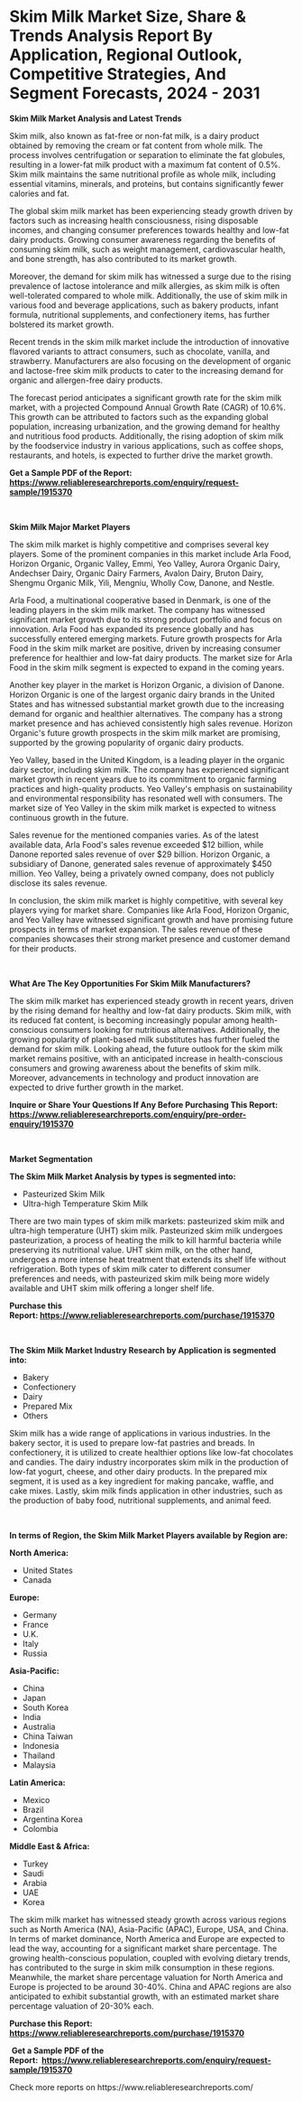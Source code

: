 <p><h1>Skim Milk Market Size, Share & Trends Analysis Report By Application, Regional Outlook, Competitive Strategies, And Segment Forecasts, 2024 - 2031</h1></p><p><strong>Skim Milk Market Analysis and Latest Trends</strong></p>
<p><p>Skim milk, also known as fat-free or non-fat milk, is a dairy product obtained by removing the cream or fat content from whole milk. The process involves centrifugation or separation to eliminate the fat globules, resulting in a lower-fat milk product with a maximum fat content of 0.5%. Skim milk maintains the same nutritional profile as whole milk, including essential vitamins, minerals, and proteins, but contains significantly fewer calories and fat.</p><p>The global skim milk market has been experiencing steady growth driven by factors such as increasing health consciousness, rising disposable incomes, and changing consumer preferences towards healthy and low-fat dairy products. Growing consumer awareness regarding the benefits of consuming skim milk, such as weight management, cardiovascular health, and bone strength, has also contributed to its market growth.</p><p>Moreover, the demand for skim milk has witnessed a surge due to the rising prevalence of lactose intolerance and milk allergies, as skim milk is often well-tolerated compared to whole milk. Additionally, the use of skim milk in various food and beverage applications, such as bakery products, infant formula, nutritional supplements, and confectionery items, has further bolstered its market growth.</p><p>Recent trends in the skim milk market include the introduction of innovative flavored variants to attract consumers, such as chocolate, vanilla, and strawberry. Manufacturers are also focusing on the development of organic and lactose-free skim milk products to cater to the increasing demand for organic and allergen-free dairy products.</p><p>The forecast period anticipates a significant growth rate for the skim milk market, with a projected Compound Annual Growth Rate (CAGR) of 10.6%. This growth can be attributed to factors such as the expanding global population, increasing urbanization, and the growing demand for healthy and nutritious food products. Additionally, the rising adoption of skim milk by the foodservice industry in various applications, such as coffee shops, restaurants, and hotels, is expected to further drive the market growth.</p></p>
<p><strong>Get a Sample PDF of the Report:&nbsp; <a href="https://www.reliableresearchreports.com/enquiry/request-sample/1915370">https://www.reliableresearchreports.com/enquiry/request-sample/1915370</a></strong></p>
<p>&nbsp;</p>
<p><strong>Skim Milk Major Market Players</strong></p>
<p><p>The skim milk market is highly competitive and comprises several key players. Some of the prominent companies in this market include Arla Food, Horizon Organic, Organic Valley, Emmi, Yeo Valley, Aurora Organic Dairy, Andechser Dairy, Organic Dairy Farmers, Avalon Dairy, Bruton Dairy, Shengmu Organic Milk, Yili, Mengniu, Wholly Cow, Danone, and Nestle.</p><p>Arla Food, a multinational cooperative based in Denmark, is one of the leading players in the skim milk market. The company has witnessed significant market growth due to its strong product portfolio and focus on innovation. Arla Food has expanded its presence globally and has successfully entered emerging markets. Future growth prospects for Arla Food in the skim milk market are positive, driven by increasing consumer preference for healthier and low-fat dairy products. The market size for Arla Food in the skim milk segment is expected to expand in the coming years.</p><p>Another key player in the market is Horizon Organic, a division of Danone. Horizon Organic is one of the largest organic dairy brands in the United States and has witnessed substantial market growth due to the increasing demand for organic and healthier alternatives. The company has a strong market presence and has achieved consistently high sales revenue. Horizon Organic's future growth prospects in the skim milk market are promising, supported by the growing popularity of organic dairy products.</p><p>Yeo Valley, based in the United Kingdom, is a leading player in the organic dairy sector, including skim milk. The company has experienced significant market growth in recent years due to its commitment to organic farming practices and high-quality products. Yeo Valley's emphasis on sustainability and environmental responsibility has resonated well with consumers. The market size of Yeo Valley in the skim milk market is expected to witness continuous growth in the future.</p><p>Sales revenue for the mentioned companies varies. As of the latest available data, Arla Food's sales revenue exceeded $12 billion, while Danone reported sales revenue of over $29 billion. Horizon Organic, a subsidiary of Danone, generated sales revenue of approximately $450 million. Yeo Valley, being a privately owned company, does not publicly disclose its sales revenue.</p><p>In conclusion, the skim milk market is highly competitive, with several key players vying for market share. Companies like Arla Food, Horizon Organic, and Yeo Valley have witnessed significant growth and have promising future prospects in terms of market expansion. The sales revenue of these companies showcases their strong market presence and customer demand for their products.</p></p>
<p>&nbsp;</p>
<p><strong>What Are The Key Opportunities For Skim Milk Manufacturers?</strong></p>
<p><p>The skim milk market has experienced steady growth in recent years, driven by the rising demand for healthy and low-fat dairy products. Skim milk, with its reduced fat content, is becoming increasingly popular among health-conscious consumers looking for nutritious alternatives. Additionally, the growing popularity of plant-based milk substitutes has further fueled the demand for skim milk. Looking ahead, the future outlook for the skim milk market remains positive, with an anticipated increase in health-conscious consumers and growing awareness about the benefits of skim milk. Moreover, advancements in technology and product innovation are expected to drive further growth in the market.</p></p>
<p><strong>Inquire or Share Your Questions If Any Before Purchasing This Report: <a href="https://www.reliableresearchreports.com/enquiry/pre-order-enquiry/1915370">https://www.reliableresearchreports.com/enquiry/pre-order-enquiry/1915370</a></strong></p>
<p>&nbsp;</p>
<p><strong>Market Segmentation</strong></p>
<p><strong>The Skim Milk Market Analysis by types is segmented into:</strong></p>
<p><ul><li>Pasteurized Skim Milk</li><li>Ultra-high Temperature Skim Milk</li></ul></p>
<p><p>There are two main types of skim milk markets: pasteurized skim milk and ultra-high temperature (UHT) skim milk. Pasteurized skim milk undergoes pasteurization, a process of heating the milk to kill harmful bacteria while preserving its nutritional value. UHT skim milk, on the other hand, undergoes a more intense heat treatment that extends its shelf life without refrigeration. Both types of skim milk cater to different consumer preferences and needs, with pasteurized skim milk being more widely available and UHT skim milk offering a longer shelf life.</p></p>
<p><strong>Purchase this Report:&nbsp;<a href="https://www.reliableresearchreports.com/purchase/1915370">https://www.reliableresearchreports.com/purchase/1915370</a></strong></p>
<p>&nbsp;</p>
<p><strong>The Skim Milk Market Industry Research by Application is segmented into:</strong></p>
<p><ul><li>Bakery</li><li>Confectionery</li><li>Dairy</li><li>Prepared Mix</li><li>Others</li></ul></p>
<p><p>Skim milk has a wide range of applications in various industries. In the bakery sector, it is used to prepare low-fat pastries and breads. In confectionery, it is utilized to create healthier options like low-fat chocolates and candies. The dairy industry incorporates skim milk in the production of low-fat yogurt, cheese, and other dairy products. In the prepared mix segment, it is used as a key ingredient for making pancake, waffle, and cake mixes. Lastly, skim milk finds application in other industries, such as the production of baby food, nutritional supplements, and animal feed.</p></p>
<p>&nbsp;</p>
<p><strong>In terms of Region, the Skim Milk Market Players available by Region are:</strong></p>
<p>
    <p> <strong> North America: </strong>
        <ul>
            <li>United States</li>
            <li>Canada</li>
        </ul>
        </p> 
    <p> <strong> Europe: </strong>
        <ul>
            <li>Germany</li>
            <li>France</li>
            <li>U.K.</li>
            <li>Italy</li>
            <li>Russia</li>
        </ul>
        </p> 
    <p> <strong> Asia-Pacific: </strong>
        <ul>
            <li>China</li>
            <li>Japan</li>
            <li>South Korea</li>
            <li>India</li>
            <li>Australia</li>
            <li>China Taiwan</li>
            <li>Indonesia</li>
            <li>Thailand</li>
            <li>Malaysia</li>
        </ul>
        </p> 
    <p> <strong> Latin America: </strong>
        <ul>
            <li>Mexico</li>
            <li>Brazil</li>
            <li>Argentina Korea</li>
            <li>Colombia</li>
        </ul>
        </p> 
    <p> <strong> Middle East & Africa: </strong>
        <ul>
            <li>Turkey</li>
            <li>Saudi</li>
            <li>Arabia</li>
            <li>UAE</li>
            <li>Korea</li>
        </ul>
    </p>
    </p>
<p><p>The skim milk market has witnessed steady growth across various regions such as North America (NA), Asia-Pacific (APAC), Europe, USA, and China. In terms of market dominance, North America and Europe are expected to lead the way, accounting for a significant market share percentage. The growing health-conscious population, coupled with evolving dietary trends, has contributed to the surge in skim milk consumption in these regions. Meanwhile, the market share percentage valuation for North America and Europe is projected to be around 30-40%. China and APAC regions are also anticipated to exhibit substantial growth, with an estimated market share percentage valuation of 20-30% each.</p></p>
<p><strong>Purchase this Report: <a href="https://www.reliableresearchreports.com/purchase/1915370">https://www.reliableresearchreports.com/purchase/1915370</a></strong></p>
<p>&nbsp;<strong>Get a Sample PDF of the Report:&nbsp;&nbsp;<a href="https://www.reliableresearchreports.com/enquiry/request-sample/1915370">https://www.reliableresearchreports.com/enquiry/request-sample/1915370</a></strong></p>
<p><strong></strong></p>
<p>Check more reports on https://www.reliableresearchreports.com/</p>